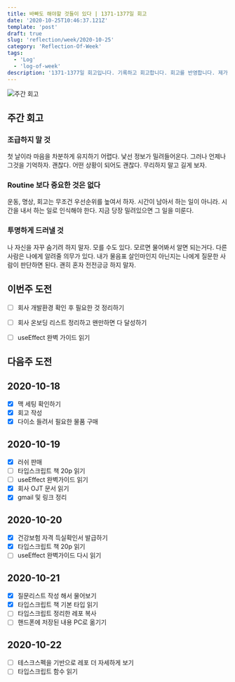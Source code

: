 ```yaml
---
title: 바빠도 해야할 것들이 있다 | 1371-1377일 회고
date: '2020-10-25T10:46:37.121Z'
template: 'post'
draft: true
slug: 'reflection/week/2020-10-25'
category: 'Reflection-Of-Week'
tags:
  - 'Log'
  - 'log-of-week'
description: '1371-1377일 회고입니다. 기록하고 회고합니다. 회고를 반영합니다. 제가 자라는 방식입니다.'
---
```

![주간 회고](https://imgur.com/PwMHNaY.png)



## 주간 회고 

### 조급하지 말 것 
첫 날이라 마음을 차분하게 유지하기 어렵다. 낯선 정보가 밀려들어온다. 그러나 언제나 그것을 기억하자. 괜찮다. 어떤 상황이 되어도 괜찮다. 무리하지 말고 길게 보자.

### Routine 보다 중요한 것은 없다
운동, 명상, 회고는 무조건 우선순위를 높여서 하자. 시간이 남아서 하는 일이 아니라. 시간을 내서 하는 일로 인식해야 한다. 지금 당장 밀려있으면 그 일을 미룬다.

### 투명하게 드러낼 것
나 자신을 자꾸 숨기려 하지 말자. 모를 수도 있다. 모르면 물어봐서 알면 되는거다. 다른 사람은 나에게 알려줄 의무가 있다. 내가 물음표 살인마인지 아닌지는 나에게 질문한 사람이 판단하면 된다. 괜히 혼자 전전긍긍 하지 말자.


## 이번주 도전
- [ ] 회사 개발환경 확인 후 필요한 것 정리하기 
- [ ] 회사 온보딩 리스트 정리하고 왠만하면 다 달성하기
- [ ] useEffect 완벽 가이드 읽기 


## 다음주 도전


## 2020-10-18
- [x] 맥 세팅 확인하기 
- [x] 회고 작성 
- [x] 다이소 들려서 필요한 물품 구매

## 2020-10-19
- [x] 러쉬 판매 
- [ ] 타입스크립트 책 20p 읽기
- [ ] useEffect 완벽가이드 읽기 
- [x] 회사 OJT 문서 읽기 
- [x] gmail 및 링크 정리 

## 2020-10-20
- [x] 건강보험 자격 득실확인서 발급하기 
- [x] 타입스크립트 책 20p 읽기
- [ ] useEffect 완벽가이드 다시 읽기

## 2020-10-21
- [x] 질문리스트 작성 해서 물어보기 
- [x] 타입스크립트 책 기본 타입 읽기
- [ ] 타입스크립트 정리한 레포 복사 
- [ ] 핸드폰에 저장된 내용 PC로 옮기기 

## 2020-10-22
- [ ] 테스크스펙을 기반으로 레포 더 자세하게 보기 
- [ ] 타입스크립트 함수 읽기
